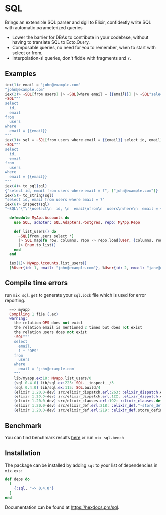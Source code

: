 <!--
# SPDX-License-Identifier: Apache-2.0
# SPDX-FileCopyrightText: 2025 DBVisor
-->

# SQL

<!-- MDOC !-->

Brings an extensible SQL parser and sigil to Elixir, confidently write SQL with automatic parameterized queries.

- Lower the barrier for DBAs to contribute in your codebase, without having to translate SQL to Ecto.Query.
- Composable queries, no need for you to remember, when to start with select or from.
- Interpolation-al queries, don't fiddle with fragments and `?`.

## Examples

```elixir
iex(1)> email = "john@example.com"
"john@example.com"
iex(2)> ~SQL[from users] |> ~SQL[where email = {{email}}] |> ~SQL"select id, email"
~SQL"""
select
  id,
  email
from
  users
where
  email = {{email}}
"""
iex(3)> sql = ~SQL[from users where email = {{email}} select id, email]
~SQL"""
select
  id,
  email
from
  users
where
  email = {{email}}
"""
iex(4)> to_sql(sql)
{"select id, email from users where email = ?", ["john@example.com"]}
iex(5)> to_string(sql)
"select id, email from users where email = ?"
iex(6)> inspect(sql)
"~SQL\"\"\"\nselect\n  id, \n  email\nfrom\n  users\nwhere\n  email = {{email}}\n\"\"\""
```

```elixir
  defmodule MyApp.Accounts do
    use SQL, adapter: SQL.Adapters.Postgres, repo: MyApp.Repo

    def list_users() do
      ~SQL[from users select *]
      |> SQL.map(fn row, columns, repo -> repo.load(User, {columns, row}) end)
      |> Enum.to_list()
    end
  end

  iex(1)> MyApp.Accounts.list_users()
  [%User{id: 1, email: "john@example.com"}, %User{id: 2, email: "jane@example.com"}]
```

## Compile time errors
run `mix sql.get` to generate your `sql.lock` file which is used for error reporting.

```elixir
  ==> myapp
  Compiling 1 file (.ex)
  warning:
    the relation OPS does not exist
    the relation email is mentioned 2 times but does not exist
    the relation users does not exist
    ~SQL"""
    select
      email,
      1 + "OPS"
    from
      users
    where
      email = 'john@example.com'
    """
    lib/myapp.ex:18: Myapp.list_users/0
    (sql 0.4.0) lib/sql.ex:225: SQL.__inspect__/3
    (sql 0.4.0) lib/sql.ex:115: SQL.build/4
    (elixir 1.20.0-dev) src/elixir_dispatch.erl:263: :elixir_dispatch.expand_macro_fun/7
    (elixir 1.20.0-dev) src/elixir_dispatch.erl:122: :elixir_dispatch.dispatch_import/6
    (elixir 1.20.0-dev) src/elixir_clauses.erl:192: :elixir_clauses.def/3
    (elixir 1.20.0-dev) src/elixir_def.erl:218: :elixir_def."-store_definition/10-lc$^0/1-0-"/3
    (elixir 1.20.0-dev) src/elixir_def.erl:219: :elixir_def.store_definition/10
```

## Benchmark
You can find benchmark results [here](https://github.com/elixir-dbvisor/sql/benchmarks) or run `mix sql.bench`

## Installation

The package can be installed by adding `sql` to your list of dependencies in `mix.exs`:

```elixir
def deps do
  [
    {:sql, "~> 0.4.0"}
  ]
end
```

Documentation can be found at <https://hexdocs.pm/sql>.
